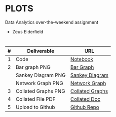 # PLOTS
Data Analytics over-the-weekend assignment
- Zeus Elderfield

#

| # | Deliverable | URL |
| ----- | -------- | ------- |
| 1 | Code | [Notebook](notebook.ipynb) |
| 2 | Bar graph PNG | [Bar Graph](img/bar_graph.png) |
|  | Sankey Diagram PNG | [Sankey Diagram](img/sankey_diagram.png) |
|  | Network Graph PNG | [Network Graph](img/network_graph.png) |
| 3 | Collated Graphs PNG | [Collated Graphs](img/collated_graphs.png) |
| 4 | Collated File PDF | [Collated Doc](pdf/collated-doc.pdf) |
| 5 | Upload to Github | [Github Repo](https://github.com/zeusschoolacc/PLOTS/tree/main) |